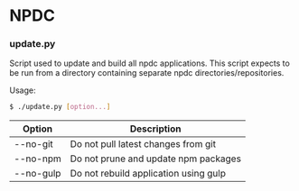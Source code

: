 NPDC
====

### update.py

Script used to update and build all npdc applications.
This script expects to be run from a directory containing separate npdc directories/repositories.

Usage:
```sh
$ ./update.py [option...]
```

Option    | Description
----------|--------------------------------------
--no-git  | Do not pull latest changes from git
--no-npm  | Do not prune and update npm packages
--no-gulp | Do not rebuild application using gulp
